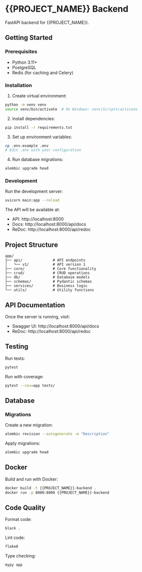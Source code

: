 # {{PROJECT_NAME}} Backend

FastAPI backend for {{PROJECT_NAME}}.

## Getting Started

### Prerequisites
- Python 3.11+
- PostgreSQL
- Redis (for caching and Celery)

### Installation

1. Create virtual environment:
```bash
python -m venv venv
source venv/bin/activate  # On Windows: venv\Scripts\activate
```

2. Install dependencies:
```bash
pip install -r requirements.txt
```

3. Set up environment variables:
```bash
cp .env.example .env
# Edit .env with your configuration
```

4. Run database migrations:
```bash
alembic upgrade head
```

### Development

Run the development server:
```bash
uvicorn main:app --reload
```

The API will be available at:
- API: http://localhost:8000
- Docs: http://localhost:8000/api/docs
- ReDoc: http://localhost:8000/api/redoc

## Project Structure

```
app/
├── api/              # API endpoints
│   └── v1/           # API version 1
├── core/             # Core functionality
├── crud/             # CRUD operations
├── db/               # Database models
├── schemas/          # Pydantic schemas
├── services/         # Business logic
└── utils/            # Utility functions
```

## API Documentation

Once the server is running, visit:
- Swagger UI: http://localhost:8000/api/docs
- ReDoc: http://localhost:8000/api/redoc

## Testing

Run tests:
```bash
pytest
```

Run with coverage:
```bash
pytest --cov=app tests/
```

## Database

### Migrations

Create a new migration:
```bash
alembic revision --autogenerate -m "Description"
```

Apply migrations:
```bash
alembic upgrade head
```

## Docker

Build and run with Docker:
```bash
docker build -t {{PROJECT_NAME}}-backend .
docker run -p 8000:8000 {{PROJECT_NAME}}-backend
```

## Code Quality

Format code:
```bash
black .
```

Lint code:
```bash
flake8
```

Type checking:
```bash
mypy app
```